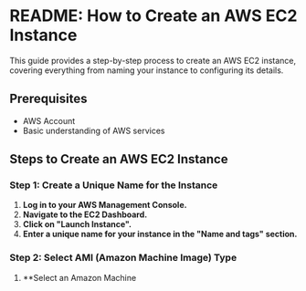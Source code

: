 # README: How to Create an AWS EC2 Instance

This guide provides a step-by-step process to create an AWS EC2 instance, covering everything from naming your instance to configuring its details.

## Prerequisites
- AWS Account
- Basic understanding of AWS services

## Steps to Create an AWS EC2 Instance

### Step 1: Create a Unique Name for the Instance
1. **Log in to your AWS Management Console.**
2. **Navigate to the EC2 Dashboard.**
3. **Click on "Launch Instance".**
4. **Enter a unique name for your instance in the "Name and tags" section.**

### Step 2: Select AMI (Amazon Machine Image) Type
1. **Select an Amazon Machine
